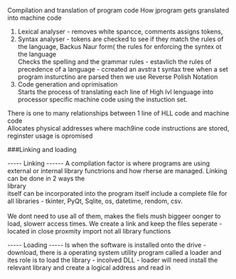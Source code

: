 Compilation and translation of program code 
How jprogram gets granslated  into machine code 
1. Lexical analyser - removes white spancce, comments assigns tokens, 
2. Syntax analyser - tokens are checked to see if they match the rules of the language, Backus Naur form( the  rules  for enforcing the syntex ot the language<br>
Checks the spelling and the grammar rules - estavlich the rules of precedence of a language - ccreated an avstra t syntax tree when a set program insturctino are parsed 
then we use Reverse Polish Notation 
3. Code generation and oprimisation <br>
Starts the process of translating each line of High lvl lenguage into processor specific machine code using the instuction set. <br> 

There is one to many relationships between 1 line of HLL code and machine code <br>
Allocates physical addresses where mach9ine code instructions are stored, reginster usage is opromised 

###Linking and loading

----- Linking ------ 
A compilation factor is where programs are using external or internal library functrions and how rherse are managed. Linking can be done in 2 ways the <br> library <br>
itself can be incorporated into the program itself include a complete file for all libraries - tkinter, PyQt, Sqlite, os, datetime, rendom, csv.<br>
<br>
We dont need to use all of them, makes the fiels mush biggeer oonger to load, slowerr access times. We create a link and keep the files seperate - located in close proxmity import not all library functions 

----- Loading ----- 
Is when the software is installed onto the drive - download, there is a operating system utility program called a loader and ites role is to load the library - incolved DLL - loader will need install the relevant library and create a logical address and read in 
